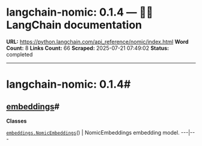 # langchain-nomic: 0.1.4 — 🦜🔗 LangChain  documentation

**URL:** https://python.langchain.com/api_reference/nomic/index.html
**Word Count:** 8
**Links Count:** 66
**Scraped:** 2025-07-21 07:49:02
**Status:** completed

---

# langchain-nomic: 0.1.4\#

## [embeddings](https://python.langchain.com/api_reference/nomic/embeddings.html#langchain-nomic-embeddings)\#

**Classes**

[`embeddings.NomicEmbeddings`](https://python.langchain.com/api_reference/nomic/embeddings/langchain_nomic.embeddings.NomicEmbeddings.html#langchain_nomic.embeddings.NomicEmbeddings "langchain_nomic.embeddings.NomicEmbeddings")\(\) | NomicEmbeddings embedding model.   ---|---